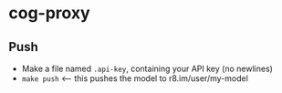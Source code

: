 # cog-proxy

## Push

- Make a file named `.api-key`, containing your API key (no newlines)
- `make push` <-- this pushes the model to r8.im/user/my-model
